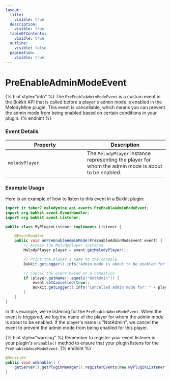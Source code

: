 ```yaml
---
layout:
  title:
    visible: true
  description:
    visible: true
  tableOfContents:
    visible: true
  outline:
    visible: false
  pagination:
    visible: true
---
```


# PreEnableAdminModeEvent

{% hint style="info" %}
The `PreEnableAdminModeEvent` is a custom event in the Bukkit API that is called before a player's admin mode is enabled in the MelodyMine plugin. This event is cancellable, which means you can prevent the admin mode from being enabled based on certain conditions in your plugin.
{% endhint %}

### Event Details

<table><thead><tr><th width="233">Property</th><th>Description</th></tr></thead><tbody><tr><td><code>melodyPlayer</code></td><td>The <code>MelodyPlayer</code> instance representing the player for whom the admin mode is about to be enabled.</td></tr></tbody></table>

### Example Usage

Here is an example of how to listen to this event in a Bukkit plugin:

```java
import ir.taher7.melodymine.api.events.PreEnableAdminModeEvent;
import org.bukkit.event.EventHandler;
import org.bukkit.event.Listener;

public class MyPluginListener implements Listener {

    @EventHandler
    public void onPreEnableAdminMode(PreEnableAdminModeEvent event) {
        // Access the MelodyPlayer instance
        MelodyPlayer player = event.getMelodyPlayer();

        // Print the player's name to the console
        Bukkit.getLogger().info("Admin mode is about to be enabled for: " + player.getName());

        // Cancel the event based on a condition
        if (player.getName().equals("NotAdmin")) {
            event.setCancelled(true);
            Bukkit.getLogger().info("Cancelled admin mode for: " + player.getName());
        }
    }
}
```

In this example, we're listening for the `PreEnableAdminModeEvent`. When the event is triggered, we log the name of the player for whom the admin mode is about to be enabled. If the player's name is "NotAdmin", we cancel the event to prevent the admin mode from being enabled for this player.

{% hint style="warning" %}
Remember to register your event listener in your plugin's `onEnable()` method to ensure that your plugin listens for the `PreEnableAdminModeEvent`.
{% endhint %}

```java
@Override
public void onEnable() {
    getServer().getPluginManager().registerEvents(new MyPluginListener(), this);
}
```
